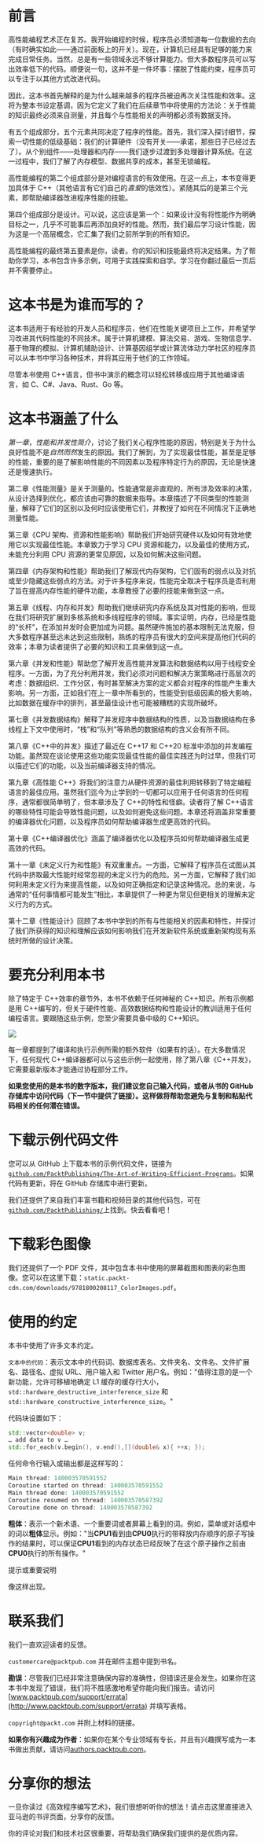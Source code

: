 # 前言

高性能编程艺术正在复苏。我开始编程的时候，程序员必须知道每一位数据的去向（有时确实如此——通过前面板上的开关）。现在，计算机已经具有足够的能力来完成日常任务。当然，总是有一些领域永远不够计算能力。但大多数程序员可以写出效率低下的代码。顺便说一句，这并不是一件坏事：摆脱了性能约束，程序员可以专注于以其他方式改进代码。

因此，这本书首先解释的是为什么越来越多的程序员被迫再次关注性能和效率。这将为整本书设定基调，因为它定义了我们在后续章节中将使用的方法论：关于性能的知识最终必须来自测量，并且每个与性能相关的声明都必须有数据支持。

有五个组成部分，五个元素共同决定了程序的性能。首先，我们深入探讨细节，探索一切性能的低级基础：我们的计算硬件（没有开关——承诺，那些日子已经过去了）。从个别组件——处理器和内存——我们逐步过渡到多处理器计算系统。在这一过程中，我们了解了内存模型、数据共享的成本，甚至无锁编程。

高性能编程的第二个组成部分是对编程语言的有效使用。在这一点上，本书变得更加具体于 C++（其他语言有它们自己的*喜爱*的低效性）。紧随其后的是第三个元素，即帮助编译器改进程序性能的技能。

第四个组成部分是设计。可以说，这应该是第一个：如果设计没有将性能作为明确目标之一，几乎不可能事后再添加良好的性能。然而，我们最后学习设计性能，因为这是一个高层概念，它汇集了我们之前所学到的所有知识。

高性能编程的最终第五要素是你，读者。你的知识和技能最终将决定结果。为了帮助你学习，本书包含许多示例，可用于实践探索和自学。学习在你翻过最后一页后并不需要停止。

# 这本书是为谁而写的？

这本书适用于有经验的开发人员和程序员，他们在性能关键项目上工作，并希望学习改进其代码性能的不同技术。属于计算机建模、算法交易、游戏、生物信息学、基于物理的模拟、计算机辅助设计、计算基因组学或计算流体动力学社区的程序员可以从本书中学习各种技术，并将其应用于他们的工作领域。

尽管本书使用 C++语言，但书中演示的概念可以轻松转移或应用于其他编译语言，如 C、C#、Java、Rust、Go 等。

# 这本书涵盖了什么

*第一章*，*性能和并发性简介*，讨论了我们关心程序性能的原因，特别是关于为什么良好性能不是*自然而然*发生的原因。我们了解到，为了实现最佳性能，甚至是足够的性能，重要的是了解影响性能的不同因素以及程序特定行为的原因，无论是快速还是慢速执行。

第二章《性能测量》是关于测量的。性能通常是非直观的，所有涉及效率的决策，从设计选择到优化，都应该由可靠的数据来指导。本章描述了不同类型的性能测量，解释了它们的区别以及何时应该使用它们，并教授了如何在不同情况下正确地测量性能。

第三章《CPU 架构、资源和性能影响》帮助我们开始研究硬件以及如何有效地使用它以实现最佳性能。本章致力于学习 CPU 资源和能力，以及最佳的使用方式，未能充分利用 CPU 资源的更常见原因，以及如何解决这些问题。

第四章《内存架构和性能》帮助我们了解现代内存架构，它们固有的弱点以及对抗或至少隐藏这些弱点的方法。对于许多程序来说，性能完全取决于程序员是否利用了旨在提高内存性能的硬件功能，本章教授了必要的技能来做到这一点。

第五章《线程、内存和并发》帮助我们继续研究内存系统及其对性能的影响，但现在我们将研究扩展到多核系统和多线程程序的领域。事实证明，内存，已经是性能的“长杆”，在添加并发时会更加成为问题。虽然硬件施加的基本限制无法克服，但大多数程序甚至远未达到这些限制，熟练的程序员有很大的空间来提高他们代码的效率；本章为读者提供了必要的知识和工具来做到这一点。

第六章《并发和性能》帮助您了解开发高性能并发算法和数据结构以用于线程安全程序。一方面，为了充分利用并发，我们必须对问题和解决方案策略进行高层次的考虑：数据组织、工作分区，有时甚至解决方案的定义都会对程序的性能产生重大影响。另一方面，正如我们在上一章中所看到的，性能受到低级因素的极大影响，比如数据在缓存中的排列，甚至最佳设计也可能被糟糕的实现所破坏。

第七章《并发数据结构》解释了并发程序中数据结构的性质，以及当数据结构在多线程上下文中使用时，“栈”和“队列”等熟悉的数据结构的含义会有所不同。

第八章《C++中的并发》描述了最近在 C++17 和 C++20 标准中添加的并发编程功能。虽然现在谈论使用这些功能实现最佳性能的最佳实践还为时过早，但我们可以描述它们的功能，以及当前编译器支持的情况。

第九章《高性能 C++》将我们的注意力从硬件资源的最佳利用转移到了特定编程语言的最佳应用。虽然我们迄今为止学到的一切都可以应用于任何语言的任何程序，通常都很简单明了，但本章涉及了 C++的特性和怪癖。读者将了解 C++语言的哪些特性可能会导致性能问题，以及如何避免这些问题。本章还将涵盖非常重要的编译器优化问题，以及程序员如何帮助编译器生成更高效的代码。

第十章《C++编译器优化》涵盖了编译器优化以及程序员如何帮助编译器生成更高效的代码。

第十一章《未定义行为和性能》有双重重点。一方面，它解释了程序员在试图从其代码中挤取最大性能时经常忽视的未定义行为的危险。另一方面，它解释了我们如何利用未定义行为来提高性能，以及如何正确指定和记录这种情况。总的来说，与通常的“任何事情都可能发生”相比，本章提供了一种更为常见但更相关的理解未定义行为的方式。

第十二章《性能设计》回顾了本书中学到的所有与性能相关的因素和特性，并探讨了我们所获得的知识和理解应该如何影响我们在开发新软件系统或重新架构现有系统时所做的设计决策。

# 要充分利用本书

除了特定于 C++效率的章节外，本书不依赖于任何神秘的 C++知识。所有示例都是用 C++编写的，但关于硬件性能、高效数据结构和性能设计的教训适用于任何编程语言。要跟随这些示例，您至少需要具备中级的 C++知识。

![](img/B16229_Preface_Table.jpg)

每一章都提到了编译和执行示例所需的额外软件（如果有的话）。在大多数情况下，任何现代 C++编译器都可以与这些示例一起使用，除了第八章《C++并发》，它需要最新版本才能通过协程部分工作。

**如果您使用的是本书的数字版本，我们建议您自己输入代码，或者从书的 GitHub 存储库中访问代码（下一节中提供了链接）。这样做将帮助您避免与复制和粘贴代码相关的任何潜在错误。**

# 下载示例代码文件

您可以从 GitHub 上下载本书的示例代码文件，链接为[`github.com/PacktPublishing/The-Art-of-Writing-Efficient-Programs`](https://github.com/PacktPublishing/The-Art-of-Writing-Efficient-Programs)。如果代码有更新，将在 GitHub 存储库中进行更新。

我们还提供了来自我们丰富书籍和视频目录的其他代码包，可在[`github.com/PacktPublishing/`](https://github.com/PacktPublishing/)上找到。快去看看吧！

# 下载彩色图像

我们还提供了一个 PDF 文件，其中包含本书中使用的屏幕截图和图表的彩色图像。您可以在这里下载：`static.packt-cdn.com/downloads/9781800208117_ColorImages.pdf`。

# 使用的约定

本书中使用了许多文本约定。

`文本中的代码`：表示文本中的代码词、数据库表名、文件夹名、文件名、文件扩展名、路径名、虚拟 URL、用户输入和 Twitter 用户名。例如："值得注意的是一个新功能，允许可移植地确定 L1 缓存的缓存行大小，`std::hardware_destructive_interference_size` 和 `std::hardware_constructive_interference_size`。"

代码块设置如下：

```cpp
std::vector<double> v;
… add data to v … 
std::for_each(v.begin(), v.end(),[](double& x){ ++x; });
```

任何命令行输入或输出都是这样写的：

```cpp
Main thread: 140003570591552
Coroutine started on thread: 140003570591552
Main thread done: 140003570591552
Coroutine resumed on thread: 140003570587392
Coroutine done on thread: 140003570587392
```

**粗体**：表示一个新术语、一个重要词或者屏幕上看到的词。例如，菜单或对话框中的词以**粗体**显示。例如："当**CPU1**看到由**CPU0**执行的带释放内存顺序的原子写操作的结果时，可以保证**CPU1**看到的内存状态已经反映了在这个原子操作之前由**CPU0**执行的所有操作。"

提示或重要说明

像这样出现。

# 联系我们

我们一直欢迎读者的反馈。

`customercare@packtpub.com` 并在邮件主题中提到书名。

**勘误**：尽管我们已经非常注意确保内容的准确性，但错误还是会发生。如果你在这本书中发现了错误，我们将不胜感激地希望你能向我们报告。请访问[www.packtpub.com/support/errata](http://www.packtpub.com/support/errata) 并填写表格。

`copyright@packt.com` 并附上材料的链接。

**如果你有兴趣成为作者**：如果你在某个专业领域有专长，并且有兴趣撰写或为一本书做出贡献，请访问[authors.packtpub.com](http://authors.packtpub.com)。

# 分享你的想法

一旦你读过《高效程序编写艺术》，我们很想听听你的想法！请点击这里直接进入亚马逊的书评页面，分享你的反馈。

你的评论对我们和技术社区很重要，将帮助我们确保我们提供的是优质内容。
